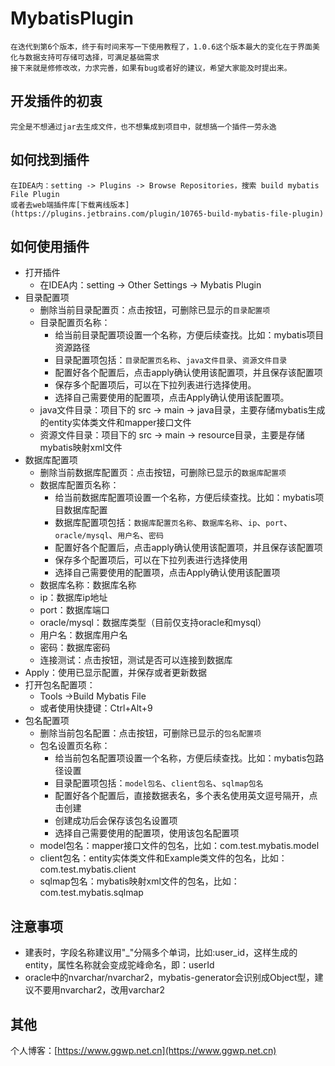 MybatisPlugin
=======
    在迭代到第6个版本，终于有时间来写一下使用教程了，1.0.6这个版本最大的变化在于界面美化与数据支持可存储可选择，可满足基础需求
    接下来就是修修改改，力求完善，如果有bug或者好的建议，希望大家能及时提出来。

## 开发插件的初衷
    完全是不想通过jar去生成文件，也不想集成到项目中，就想搞一个插件一劳永逸

## 如何找到插件
    在IDEA内：setting -> Plugins -> Browse Repositories，搜索 build mybatis File Plugin
    或者去web端插件库[下载离线版本](https://plugins.jetbrains.com/plugin/10765-build-mybatis-file-plugin)
    
## 如何使用插件
* 打开插件
  * 在IDEA内：setting -> Other Settings -> Mybatis Plugin
* 目录配置项
  * 删除当前目录配置页：点击按钮，可删除已显示的`目录配置项`
  * 目录配置页名称：
    * 给当前目录配置项设置一个名称，方便后续查找。比如：mybatis项目资源路径
    * 目录配置项包括：`目录配置页名称`、`java文件目录`、`资源文件目录`
    * 配置好各个配置后，点击apply确认使用该配置项，并且保存该配置项
    * 保存多个配置项后，可以在下拉列表进行选择使用。
    * 选择自己需要使用的配置项，点击Apply确认使用该配置项。
  * java文件目录：项目下的 src -> main -> java目录，主要存储mybatis生成的entity实体类文件和mapper接口文件
  * 资源文件目录：项目下的 src -> main -> resource目录，主要是存储mybatis映射xml文件
* 数据库配置项
  * 删除当前数据库配置页：点击按钮，可删除已显示的`数据库配置项`
  * 数据库配置页名称：
    * 给当前数据库配置项设置一个名称，方便后续查找。比如：mybatis项目数据库配置
    * 数据库配置项包括：`数据库配置页名称`、`数据库名称`、`ip`、`port`、`oracle/mysql`、`用户名`、`密码`
    * 配置好各个配置后，点击apply确认使用该配置项，并且保存该配置项
    * 保存多个配置项后，可以在下拉列表进行选择使用
    * 选择自己需要使用的配置项，点击Apply确认使用该配置项
  * 数据库名称：数据库名称
  * ip：数据库ip地址
  * port：数据库端口
  * oracle/mysql：数据库类型（目前仅支持oracle和mysql）
  * 用户名：数据库用户名
  * 密码：数据库密码
  * 连接测试：点击按钮，测试是否可以连接到数据库
* Apply：使用已显示配置，并保存或者更新数据
* 打开包名配置项：
  * Tools ->Build Mybatis File
  * 或者使用快捷键：Ctrl+Alt+9
* 包名配置项
  * 删除当前包名配置：点击按钮，可删除已显示的`包名配置项`
  * 包名设置页名称：
    * 给当前包名配置项设置一个名称，方便后续查找。比如：mybatis包路径设置
    * 目录配置项包括：`model包名`、`client包名`、`sqlmap包名`
    * 配置好各个配置后，直接数据表名，多个表名使用英文逗号隔开，点击创建
    * 创建成功后会保存该包名设置项
    * 选择自己需要使用的配置项，使用该包名配置项
  * model包名：mapper接口文件的包名，比如：com.test.mybatis.model
  * client包名：entity实体类文件和Example类文件的包名，比如：com.test.mybatis.client
  * sqlmap包名：mybatis映射xml文件的包名，比如：com.test.mybatis.sqlmap
## 注意事项
  * 建表时，字段名称建议用"_"分隔多个单词，比如:user_id，这样生成的entity，属性名称就会变成驼峰命名，即：userId
  * oracle中的nvarchar/nvarchar2，mybatis-generator会识别成Object型，建议不要用nvarchar2，改用varchar2
## 其他
个人博客：[https://www.ggwp.net.cn](https://www.ggwp.net.cn)
